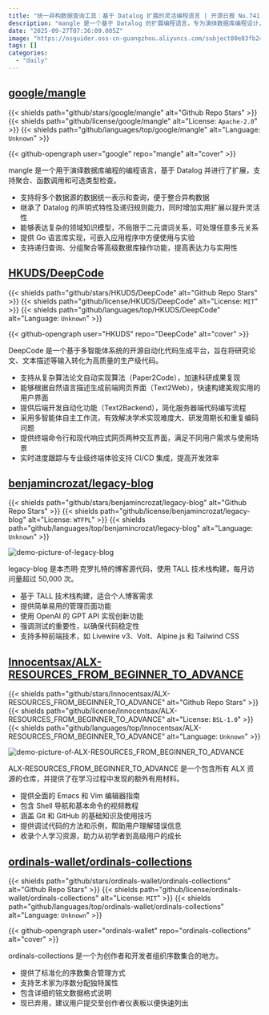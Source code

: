 ```yaml
---
title: "统一异构数据查询工具：基于 Datalog 扩展的灵活编程语言 | 开源日报 No.741"
description: "mangle 是一个基于 Datalog 的扩展编程语言，专为演绎数据库编程设计，支持聚合、函数调用和可选类型检查。它可统一查询多个数据源，具备声明式特性和递归能力，能够处理复杂的多元关系，提供 Go 语言库以便于嵌入和实验，支持递归查询和分组聚合等高级数据库操作。"
date: "2025-09-27T07:36:09.005Z"
image: "https://osguider.oss-cn-guangzhou.aliyuncs.com/subject80e83fb2433674a0d108bf94dfea8ec4.png"
tags: []
categories:
  - "daily"
---
```


## [google/mangle](https://github.com/google/mangle)

{{< shields path="github/stars/google/mangle" alt="Github Repo Stars" >}} {{< shields path="github/license/google/mangle" alt="License: `Apache-2.0`" >}} {{< shields path="github/languages/top/google/mangle" alt="Language: `Unknown`" >}}

{{< github-opengraph user="google" repo="mangle" alt="cover" >}}

mangle 是一个用于演绎数据库编程的编程语言，基于 Datalog 并进行了扩展，支持聚合、函数调用和可选类型检查。

- 支持将多个数据源的数据统一表示和查询，便于整合异构数据
- 继承了 Datalog 的声明式特性及递归规则能力，同时增加实用扩展以提升灵活性
- 能够表达复杂的领域知识模型，不局限于二元谓词关系，可处理任意多元关系
- 提供 Go 语言库实现，可嵌入应用程序中方便使用与实验
- 支持递归查询、分组聚合等高级数据库操作功能，提高表达力与实用性
  
## [HKUDS/DeepCode](https://github.com/HKUDS/DeepCode)

{{< shields path="github/stars/HKUDS/DeepCode" alt="Github Repo Stars" >}} {{< shields path="github/license/HKUDS/DeepCode" alt="License: `MIT`" >}} {{< shields path="github/languages/top/HKUDS/DeepCode" alt="Language: `Unknown`" >}}

{{< github-opengraph user="HKUDS" repo="DeepCode" alt="cover" >}}

DeepCode 是一个基于多智能体系统的开源自动化代码生成平台，旨在将研究论文、文本描述等输入转化为高质量的生产级代码。

- 支持从复杂算法论文自动实现算法（Paper2Code），加速科研成果复现
- 能够根据自然语言描述生成前端网页界面（Text2Web），快速构建美观实用的用户界面
- 提供后端开发自动化功能（Text2Backend），简化服务器端代码编写流程
- 采用多智能体自主工作流，有效解决学术实现难度大、研发周期长和重复编码问题
- 提供终端命令行和现代响应式网页两种交互界面，满足不同用户需求与使用场景
- 实时进度跟踪与专业级终端体验支持 CI/CD 集成，提高开发效率
  
## [benjamincrozat/legacy-blog](https://github.com/benjamincrozat/legacy-blog)

{{< shields path="github/stars/benjamincrozat/legacy-blog" alt="Github Repo Stars" >}} {{< shields path="github/license/benjamincrozat/legacy-blog" alt="License: `WTFPL`" >}} {{< shields path="github/languages/top/benjamincrozat/legacy-blog" alt="Language: `Unknown`" >}}

![demo-picture-of-legacy-blog](https://static.osguider.com/subject/github/benjamincrozat/legacy-blog/e5fdc06275115a33cbb47a254cd89551.png)

legacy-blog 是本杰明·克罗扎特的博客源代码，使用 TALL 技术栈构建，每月访问量超过 50,000 次。

- 基于 TALL 技术栈构建，适合个人博客需求
- 提供简单易用的管理页面功能
- 使用 OpenAI 的 GPT API 实现创新功能
- 强调测试的重要性，以确保代码稳定性
- 支持多种前端技术，如 Livewire v3、Volt、Alpine.js 和 Tailwind CSS
  
## [Innocentsax/ALX-RESOURCES_FROM_BEGINNER_TO_ADVANCE](https://github.com/Innocentsax/ALX-RESOURCES_FROM_BEGINNER_TO_ADVANCE)

{{< shields path="github/stars/Innocentsax/ALX-RESOURCES_FROM_BEGINNER_TO_ADVANCE" alt="Github Repo Stars" >}} {{< shields path="github/license/Innocentsax/ALX-RESOURCES_FROM_BEGINNER_TO_ADVANCE" alt="License: `BSL-1.0`" >}} {{< shields path="github/languages/top/Innocentsax/ALX-RESOURCES_FROM_BEGINNER_TO_ADVANCE" alt="Language: `Unknown`" >}}

![demo-picture-of-ALX-RESOURCES_FROM_BEGINNER_TO_ADVANCE](https://static.osguider.com/subject/github/Innocentsax/ALX-RESOURCES_FROM_BEGINNER_TO_ADVANCE/a62340ee88ce000c44e0c140f3d4f5ca.jpeg)

ALX-RESOURCES_FROM_BEGINNER_TO_ADVANCE 是一个包含所有 ALX 资源的仓库，并提供了在学习过程中发现的额外有用材料。

- 提供全面的 Emacs 和 Vim 编辑器指南
- 包含 Shell 导航和基本命令的视频教程
- 涵盖 Git 和 GitHub 的基础知识及使用技巧
- 提供调试代码的方法和示例，帮助用户理解错误信息
- 收录个人学习资源，助力从初学者到高级用户的成长
  
## [ordinals-wallet/ordinals-collections](https://github.com/ordinals-wallet/ordinals-collections)

{{< shields path="github/stars/ordinals-wallet/ordinals-collections" alt="Github Repo Stars" >}} {{< shields path="github/license/ordinals-wallet/ordinals-collections" alt="License: `MIT`" >}} {{< shields path="github/languages/top/ordinals-wallet/ordinals-collections" alt="Language: `Unknown`" >}}

{{< github-opengraph user="ordinals-wallet" repo="ordinals-collections" alt="cover" >}}

ordinals-collections 是一个为创作者和开发者组织序数集合的地方。

- 提供了标准化的序数集合管理方式
- 支持艺术家为序数分配独特属性
- 包含详细的铭文数据格式说明
- 现已弃用，建议用户提交至创作者仪表板以便快速列出
  
